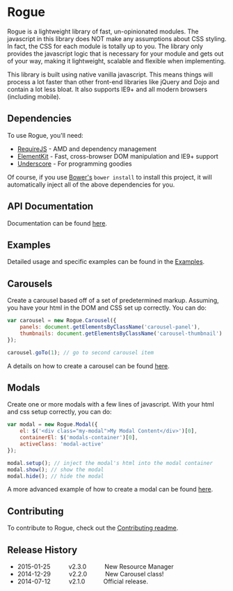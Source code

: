 # Rogue

Rogue is a lightweight library of fast, un-opinionated modules. The javascript in this library does NOT make any assumptions about CSS styling.
In fact, the CSS for each module is totally up to you.  The library only provides the javascript logic that is necessary for your module
 and gets out of your way, making it lightweight, scalable and flexible when implementing.

This library is built using native vanilla javascript. This means things will process a lot faster than other front-end libraries like jQuery and Dojo and contain a lot less bloat.
It also supports IE9+ and all modern browsers (including mobile).

## Dependencies

To use Rogue, you'll need:

* [RequireJS](http://requirejs.org/) - AMD and dependency management
* [ElementKit](https://github.com/mkay581/element-kit) - Fast, cross-browser DOM manipulation and IE9+ support
* [Underscore](http://underscorejs.org/) - For programming goodies

Of course, if you use [Bower's](http://bower.io/) `bower install` to install this project, it will automatically inject all of the above dependencies for you.

## API Documentation

Documentation can be found [here](http://mkay581.github.io/rogue/api/current/).

## Examples

Detailed usage and specific examples can be found in the [Examples](https://github.com/mkay581/rogue/blob/master/examples).


## Carousels

Create a carousel based off of a set of predetermined markup. Assuming, you have your html in the DOM and CSS
set up correctly. You can do:

```javascript
var carousel = new Rogue.Carousel({
    panels: document.getElementsByClassName('carousel-panel'),
    thumbnails: document.getElementsByClassName('carousel-thumbnail')
});

carousel.goTo(1); // go to second carousel item
```

A details on how to create a carousel can be found [here](examples/carousel.html).

## Modals

Create one or more modals with a few lines of javascript. With your html and css setup correctly, you can do:

```javascript
var modal = new Rogue.Modal({
    el: $('<div class="my-modal">My Modal Content</div>')[0],
    containerEl: $('modals-container')[0],
    activeClass: 'modal-active'
});

modal.setup(); // inject the modal's html into the modal container
modal.show(); // show the modal
modal.hide(); // hide the modal

```
A more advanced example of how to create a modal can be found [here](examples/modal.html).


## Contributing

To contribute to Rogue, check out the [Contributing readme](https://github.com/mkay581/rogue/blob/master/CONTRIBUTING.md).

## Release History

 * 2015-01-25   v2.3.0   New Resource Manager
 * 2014-12-29   v2.2.0   New Carousel class!
 * 2014-07-12   v2.1.0   Official release.
